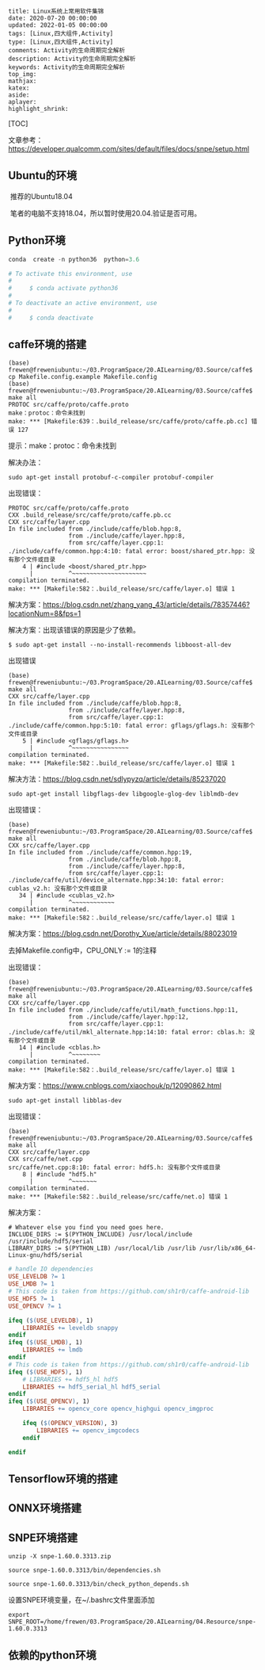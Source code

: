 

```
title: Linux系统上常用软件集锦
date: 2020-07-20 00:00:00
updated: 2022-01-05 00:00:00
tags: [Linux,四大组件,Activity]
type: [Linux,四大组件,Activity]
comments: Activity的生命周期完全解析
description: Activity的生命周期完全解析
keywords: Activity的生命周期完全解析
top_img:
mathjax:
katex:
aside:
aplayer:
highlight_shrink:
```

[TOC]









文章参考：https://developer.qualcomm.com/sites/default/files/docs/snpe/setup.html





## Ubuntu的环境

​		推荐的Ubuntu18.04

​		笔者的电脑不支持18.04，所以暂时使用20.04.验证是否可用。



## Python环境

```python
conda  create -n python36  python=3.6

# To activate this environment, use
#
#     $ conda activate python36
#
# To deactivate an active environment, use
#
#     $ conda deactivate
```



## caffe环境的搭建

```
(base) frewen@freweniubuntu:~/03.ProgramSpace/20.AILearning/03.Source/caffe$ cp Makefile.config.example Makefile.config
(base) frewen@freweniubuntu:~/03.ProgramSpace/20.AILearning/03.Source/caffe$ make all
PROTOC src/caffe/proto/caffe.proto
make：protoc：命令未找到
make: *** [Makefile:639：.build_release/src/caffe/proto/caffe.pb.cc] 错误 127
```

提示：make：protoc：命令未找到

解决办法：

```shell
sudo apt-get install protobuf-c-compiler protobuf-compiler
```

出现错误：

```
PROTOC src/caffe/proto/caffe.proto
CXX .build_release/src/caffe/proto/caffe.pb.cc
CXX src/caffe/layer.cpp
In file included from ./include/caffe/blob.hpp:8,
                 from ./include/caffe/layer.hpp:8,
                 from src/caffe/layer.cpp:1:
./include/caffe/common.hpp:4:10: fatal error: boost/shared_ptr.hpp: 没有那个文件或目录
    4 | #include <boost/shared_ptr.hpp>
      |          ^~~~~~~~~~~~~~~~~~~~~~
compilation terminated.
make: *** [Makefile:582：.build_release/src/caffe/layer.o] 错误 1

```

解决方案：https://blog.csdn.net/zhang_yang_43/article/details/78357446?locationNum=8&fps=1

解决方案：出现该错误的原因是少了依赖。

```shell
$ sudo apt-get install --no-install-recommends libboost-all-dev  
```



出现错误

```
(base) frewen@freweniubuntu:~/03.ProgramSpace/20.AILearning/03.Source/caffe$ make all
CXX src/caffe/layer.cpp
In file included from ./include/caffe/blob.hpp:8,
                 from ./include/caffe/layer.hpp:8,
                 from src/caffe/layer.cpp:1:
./include/caffe/common.hpp:5:10: fatal error: gflags/gflags.h: 没有那个文件或目录
    5 | #include <gflags/gflags.h>
      |          ^~~~~~~~~~~~~~~~~
compilation terminated.
make: *** [Makefile:582：.build_release/src/caffe/layer.o] 错误 1

```

解决方法：https://blog.csdn.net/sdlypyzq/article/details/85237020

```
sudo apt-get install libgflags-dev libgoogle-glog-dev liblmdb-dev
```



出现错误：

```shell
(base) frewen@freweniubuntu:~/03.ProgramSpace/20.AILearning/03.Source/caffe$ make all
CXX src/caffe/layer.cpp
In file included from ./include/caffe/common.hpp:19,
                 from ./include/caffe/blob.hpp:8,
                 from ./include/caffe/layer.hpp:8,
                 from src/caffe/layer.cpp:1:
./include/caffe/util/device_alternate.hpp:34:10: fatal error: cublas_v2.h: 没有那个文件或目录
   34 | #include <cublas_v2.h>
      |          ^~~~~~~~~~~~~
compilation terminated.
make: *** [Makefile:582：.build_release/src/caffe/layer.o] 错误 1
```

解决方案：https://blog.csdn.net/Dorothy_Xue/article/details/88023019

去掉Makefile.config中，CPU_ONLY := 1的注释



出现错误：

```
(base) frewen@freweniubuntu:~/03.ProgramSpace/20.AILearning/03.Source/caffe$ make all
CXX src/caffe/layer.cpp
In file included from ./include/caffe/util/math_functions.hpp:11,
                 from ./include/caffe/layer.hpp:12,
                 from src/caffe/layer.cpp:1:
./include/caffe/util/mkl_alternate.hpp:14:10: fatal error: cblas.h: 没有那个文件或目录
   14 | #include <cblas.h>
      |          ^~~~~~~~~
compilation terminated.
make: *** [Makefile:582：.build_release/src/caffe/layer.o] 错误 1
```

解决方案：https://www.cnblogs.com/xiaochouk/p/12090862.html

```
sudo apt-get install libblas-dev
```



出现错误：

```
(base) frewen@freweniubuntu:~/03.ProgramSpace/20.AILearning/03.Source/caffe$ make all
CXX src/caffe/layer.cpp
CXX src/caffe/net.cpp
src/caffe/net.cpp:8:10: fatal error: hdf5.h: 没有那个文件或目录
    8 | #include "hdf5.h"
      |          ^~~~~~~~
compilation terminated.
make: *** [Makefile:582：.build_release/src/caffe/net.o] 错误 1

```

解决方案：

```
# Whatever else you find you need goes here.
INCLUDE_DIRS := $(PYTHON_INCLUDE) /usr/local/include /usr/include/hdf5/serial 
LIBRARY_DIRS := $(PYTHON_LIB) /usr/local/lib /usr/lib /usr/lib/x86_64-Linux-gnu/hdf5/serial
```





```makefile
# handle IO dependencies
USE_LEVELDB ?= 1
USE_LMDB ?= 1
# This code is taken from https://github.com/sh1r0/caffe-android-lib
USE_HDF5 ?= 1
USE_OPENCV ?= 1

ifeq ($(USE_LEVELDB), 1)
	LIBRARIES += leveldb snappy
endif
ifeq ($(USE_LMDB), 1)
	LIBRARIES += lmdb
endif
# This code is taken from https://github.com/sh1r0/caffe-android-lib
ifeq ($(USE_HDF5), 1)
	# LIBRARIES += hdf5_hl hdf5
	LIBRARIES += hdf5_serial_hl hdf5_serial
endif
ifeq ($(USE_OPENCV), 1)
	LIBRARIES += opencv_core opencv_highgui opencv_imgproc

	ifeq ($(OPENCV_VERSION), 3)
		LIBRARIES += opencv_imgcodecs
	endif

endif
```



## Tensorflow环境的搭建





## ONNX环境搭建





## SNPE环境搭建

```shell
unzip -X snpe-1.60.0.3313.zip
```

```
source snpe-1.60.0.3313/bin/dependencies.sh
```



```
source snpe-1.60.0.3313/bin/check_python_depends.sh
```



设置SNPE环境变量，在~/.bashrc文件里面添加

```
export SNPE_ROOT=/home/frewen/03.ProgramSpace/20.AILearning/04.Resource/snpe-1.60.0.3313
```





## 依赖的python环境

